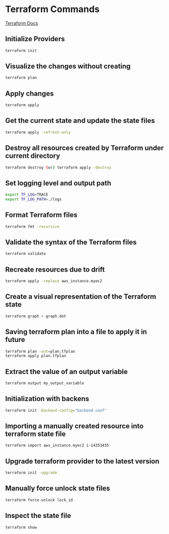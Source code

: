 # Terraform Commands

[Terraform Docs](https://www.terraform.io/cli/commands)

## Initialize Providers

```bash
terraform init
```

## Visualize the changes without creating

```bash
terraform plan
```

## Apply changes

```bash
terraform apply
```

## Get the current state and update the state files

```bash
terraform apply -refresh-only
```

## Destroy all resources created by Terraform under current directory

```bash
terraform destroy (or) terraform apply -destroy
```

## Set logging level and output path

```bash
export TF_LOG=TRACE
export TF_LOG_PATH=./logs
```

## Format Terraform files

```bash
terraform fmt -recursive
```

## Validate the syntax of the Terraform files

```bash
terraform validate
```

## Recreate resources due to drift

```bash
terraform apply -replace aws_instance.myec2
```

## Create a visual representation of the Terraform state

```bash
terraform graph > graph.dot
```

## Saving terraform plan into a file to apply it in future

```bash
terraform plan -out=plan.tfplan
terraform apply plan.tfplan
```

## Extract the value of an output variable

```bash
terraform output my_output_variable
```

## Initialization with backens

```bash
terraform init -backend-config="backend.conf"
```

## Importing a manually created resource into terraform state file

```bash
terraform import aws_instance.myec2 i-14353435
```

## Upgrade terraform provider to the latest version

```bash
terraform init -upgrade
```

## Manually force unlock state files

```bash
terraform force-unlock lock_id
```

## Inspect the state file

```bash
terraform show
```
